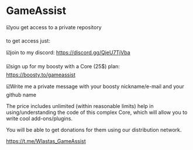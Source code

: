 # GameAssist

☑️you get access to a private repository

to get access just:

☑️join to my discord: https://discord.gg/QjeU7TjVba

☑️sign up for my boosty with a Core (25$) plan: https://boosty.to/gameassist

☑️Write me a private message with your boosty nickname/e-mail and your github name

The price includes unlimited (within reasonable limits) help in using/understanding the code of this complex Core,
which will allow you to write cool add-ons/plugins. 

You will be able to get donations for them using our distribution network.

https://t.me/Wlastas_GameAssist
